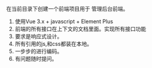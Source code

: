 在当前目录下创建一个前端项目用于 管理后台前端。


1. 使用Vue 3.x + javascript + Element Plus 
2. 前端的所有接口在上下文的文档里面。实现所有接口功能
3. 要求是响应式设计。
4. 所有引用的js,和css都装在本地。
5. 一步步的进行编码。
6. 有问题随时提问。